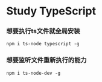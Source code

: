 # Study TypeScript


### 想要执行ts文件就全局安装

```
npm i ts-node typescript -g
```

### 想要监听文件重新执行的能力

```
npm i ts-node-dev -g
```